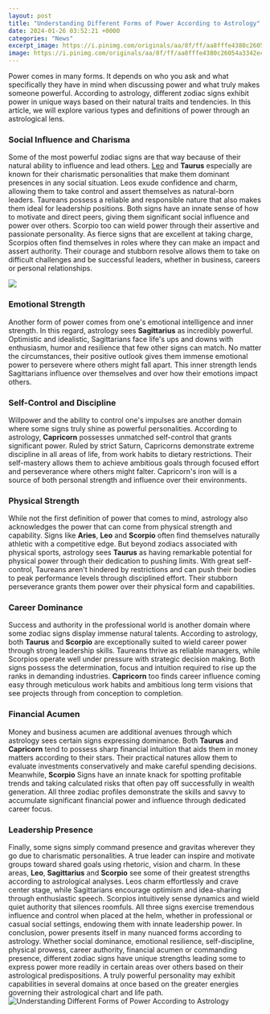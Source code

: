 ```yaml
---
layout: post
title: "Understanding Different Forms of Power According to Astrology"
date: 2024-01-26 03:52:21 +0000
categories: "News"
excerpt_image: https://i.pinimg.com/originals/aa/8f/ff/aa8fffe4380c26054a3342ec469a711e.jpg
image: https://i.pinimg.com/originals/aa/8f/ff/aa8fffe4380c26054a3342ec469a711e.jpg
---
```


Power comes in many forms. It depends on who you ask and what specifically they have in mind when discussing power and what truly makes someone powerful. According to astrology, different zodiac signs exhibit power in unique ways based on their natural traits and tendencies. In this article, we will explore various types and definitions of power through an astrological lens.
### Social Influence and Charisma
Some of the most powerful zodiac signs are that way because of their natural ability to influence and lead others. [Leo](https://store.fi.io.vn/womens-cute-but-psycho-bae-darling-crazy-girlfriend-t-shirt/women&) and **Taurus** especially are known for their charismatic personalities that make them dominant presences in any social situation. Leos exude confidence and charm, allowing them to take control and assert themselves as natural-born leaders. Taureans possess a reliable and responsible nature that also makes them ideal for leadership positions. Both signs have an innate sense of how to motivate and direct peers, giving them significant social influence and power over others. 
Scorpio too can wield power through their assertive and passionate personality. As fierce signs that are excellent at taking charge, Scorpios often find themselves in roles where they can make an impact and assert authority. Their courage and stubborn resolve allows them to take on difficult challenges and be successful leaders, whether in business, careers or personal relationships.

![](https://www.rd.com/wp-content/uploads/2021/08/zodiac-power-color-v3.jpg?resize=1536)
### Emotional Strength
Another form of power comes from one's emotional intelligence and inner strength. In this regard, astrology sees **Sagittarius** as incredibly powerful. Optimistic and idealistic, Sagittarians face life's ups and downs with enthusiasm, humor and resilience that few other signs can match. No matter the circumstances, their positive outlook gives them immense emotional power to persevere where others might fall apart. This inner strength lends Sagittarians influence over themselves and over how their emotions impact others.
### Self-Control and Discipline 
Willpower and the ability to control one's impulses are another domain where some signs truly shine as powerful personalities. According to astrology, **Capricorn** possesses unmatched self-control that grants significant power. Ruled by strict Saturn, Capricorns demonstrate extreme discipline in all areas of life, from work habits to dietary restrictions. Their self-mastery allows them to achieve ambitious goals through focused effort and perseverance where others might falter. Capricorn's iron will is a source of both personal strength and influence over their environments.
### Physical Strength
While not the first definition of power that comes to mind, astrology also acknowledges the power that can come from physical strength and capability. Signs like **Aries**, **Leo** and **Scorpio** often find themselves naturally athletic with a competitive edge. But beyond zodiacs associated with physical sports, astrology sees **Taurus** as having remarkable potential for physical power through their dedication to pushing limits. With great self-control, Taureans aren't hindered by restrictions and can push their bodies to peak performance levels through disciplined effort. Their stubborn perseverance grants them power over their physical form and capabilities.
### Career Dominance  
Success and authority in the professional world is another domain where some zodiac signs display immense natural talents. According to astrology, both **Taurus** and **Scorpio** are exceptionally suited to wield career power through strong leadership skills. Taureans thrive as reliable managers, while Scorpios operate well under pressure with strategic decision making. Both signs possess the determination, focus and intuition required to rise up the ranks in demanding industries. **Capricorn** too finds career influence coming easy through meticulous work habits and ambitious long term visions that see projects through from conception to completion.
### Financial Acumen
Money and business acumen are additional avenues through which astrology sees certain signs expressing dominance. Both **Taurus** and **Capricorn** tend to possess sharp financial intuition that aids them in money matters according to their stars. Their practical natures allow them to evaluate investments conservatively and make careful spending decisions. Meanwhile, **Scorpio** Signs have an innate knack for spotting profitable trends and taking calculated risks that often pay off successfully in wealth generation. All three zodiac profiles demonstrate the skills and savvy to accumulate significant financial power and influence through dedicated career focus.
### Leadership Presence 
Finally, some signs simply command presence and gravitas wherever they go due to charismatic personalities. A true leader can inspire and motivate groups toward shared goals using rhetoric, vision and charm. In these areas, **Leo**, **Sagittarius** and **Scorpio** see some of their greatest strengths according to astrological analyses. Leos charm effortlessly and crave center stage, while Sagittarians encourage optimism and idea-sharing through enthusiastic speech. Scorpios intuitively sense dynamics and wield quiet authority that silences roomfuls. All three signs exercise tremendous influence and control when placed at the helm, whether in professional or casual social settings, endowing them with innate leadership power.
In conclusion, power presents itself in many nuanced forms according to astrology. Whether social dominance, emotional resilience, self-discipline, physical prowess, career authority, financial acumen or commanding presence, different zodiac signs have unique strengths leading some to express power more readily in certain areas over others based on their astrological predispositions. A truly powerful personality may exhibit capabilities in several domains at once based on the greater energies governing their astrological chart and life path.
![Understanding Different Forms of Power According to Astrology](https://i.pinimg.com/originals/aa/8f/ff/aa8fffe4380c26054a3342ec469a711e.jpg)